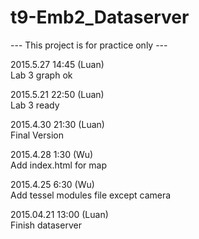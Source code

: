 # t9-Emb2_Dataserver  
--- This project is for practice only ---   
  
2015.5.27 14:45 (Luan)  
Lab 3 graph ok  
  
2015.5.21 22:50 (Luan)  
Lab 3 ready  
  
2015.4.30 21:30 (Luan)  
Final Version  
  
2015.4.28 1:30 (Wu)  
Add index.html for map

2015.4.25 6:30 (Wu)  
Add tessel modules file except camera
  
2015.04.21 13:00 (Luan)  
Finish dataserver  
